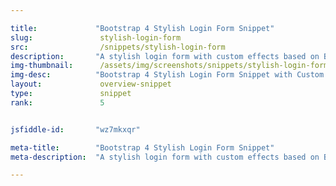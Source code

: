 ```yaml
---

title:             "Bootstrap 4 Stylish Login Form Snippet"
slug:               stylish-login-form
src:                /snippets/stylish-login-form
description:	   "A stylish login form with custom effects based on Bootstrap 4"
img-thumbnail:	    /assets/img/screenshots/snippets/stylish-login-form.png
img-desc:		   "Bootstrap 4 Stylish Login Form Snippet with Custom Effects"
layout:		    	overview-snippet
type:               snippet
rank:               5


jsfiddle-id:       "wz7mkxqr"

meta-title:        "Bootstrap 4 Stylish Login Form Snippet"
meta-description:  "A stylish login form with custom effects based on Bootstrap 4"

---
```

